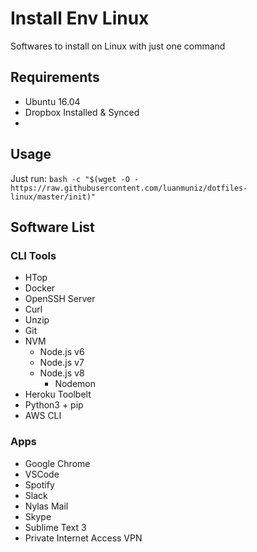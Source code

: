 # Install Env Linux

Softwares to install on Linux with just one command

## Requirements
- Ubuntu 16.04
- Dropbox Installed & Synced
- 

## Usage

Just run:
`bash -c "$(wget -O - https://raw.githubusercontent.com/luanmuniz/dotfiles-linux/master/init)"` 

## Software List

### CLI Tools

- HTop
- Docker
- OpenSSH Server
- Curl
- Unzip
- Git
- NVM
    - Node.js v6
    - Node.js v7
    - Node.js v8
        - Nodemon
- Heroku Toolbelt
- Python3 + pip
- AWS CLI

### Apps

- Google Chrome
- VSCode
- Spotify
- Slack
- Nylas Mail
- Skype
- Sublime Text 3
- Private Internet Access VPN